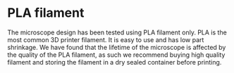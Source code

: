 # PLA filament

The microscope design has been tested using PLA filament only. PLA is the most common 3D printer filament. It is easy to use and has low part shrinkage. We have found that the lifetime of the microscope is affected by the quality of the PLA filament, as such we recommend buying high quality filament and storing the filament in a dry sealed container before printing.